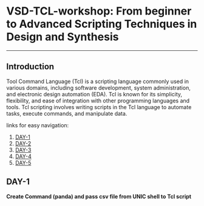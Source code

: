
# VSD-TCL-workshop: From beginner to Advanced Scripting Techniques in Design and Synthesis
--------------------------------------------------------------------------------------------------------
## Introduction
Tool Command Language (Tcl) is a scripting language commonly used in various domains, including software development, system administration, and electronic design automation (EDA). Tcl is known for its simplicity, flexibility, and ease of integration with other programming languages and tools. Tcl scripting involves writing scripts in the Tcl language to automate tasks, execute commands, and manipulate data.

links for easy navigation:
1. [DAY-1](https://github.com/LefnounSolution/VSD-TCL-workshop/edit/main/README.md#day-1)
2. [DAY-2](https://github.com/LefnounSolution/VSD-TCL-workshop/edit/main/README.md#day-2)
3. [DAY-3](https://github.com/LefnounSolution/VSD-TCL-workshop/edit/main/README.md#day-3) 
4. [DAY-4](https://github.com/LefnounSolution/VSD-TCL-workshop/edit/main/README.md#day-4) 
5. [DAY-5](https://github.com/LefnounSolution/VSD-TCL-workshop/edit/main/README.md#day-5) 


## DAY-1

__Create Command (panda) and pass csv file from UNIC shell to Tcl script__
